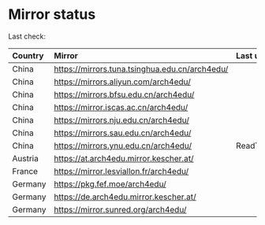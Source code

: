 <script src="./time.js"></script>
# Mirror status
Last check: <script type="text/javascript">localize(1695604487.7612567);</script>

|Country|Mirror|Last update|
|:------|:-----|:----------|
|China|https://mirrors.tuna.tsinghua.edu.cn/arch4edu/|<script type="text/javascript">localize(1695580115);</script>|
|China|https://mirrors.aliyun.com/arch4edu/|<script type="text/javascript">localize(1695536889);</script>|
|China|https://mirrors.bfsu.edu.cn/arch4edu/|<script type="text/javascript">localize(1695580115);</script>|
|China|https://mirror.iscas.ac.cn/arch4edu/|<script type="text/javascript">localize(1695580115);</script>|
|China|https://mirrors.nju.edu.cn/arch4edu/|<script type="text/javascript">localize(1695493851);</script>|
|China|https://mirrors.sau.edu.cn/arch4edu/|<script type="text/javascript">localize(1695580115);</script>|
|China|https://mirrors.ynu.edu.cn/arch4edu/|ReadTimeout|
|Austria|https://at.arch4edu.mirror.kescher.at/|<script type="text/javascript">localize(1695580115);</script>|
|France|https://mirror.lesviallon.fr/arch4edu/|<script type="text/javascript">localize(1695580115);</script>|
|Germany|https://pkg.fef.moe/arch4edu/|<script type="text/javascript">localize(1695580115);</script>|
|Germany|https://de.arch4edu.mirror.kescher.at/|<script type="text/javascript">localize(1695580115);</script>|
|Germany|https://mirror.sunred.org/arch4edu/|<script type="text/javascript">localize(1695580115);</script>|

<script src="./tablefilter/tablefilter.js"></script>
<script src="./table.js"></script>